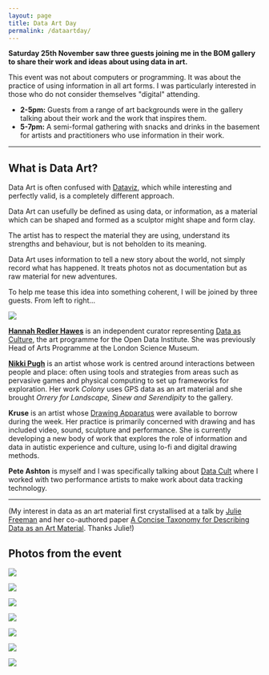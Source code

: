 ```yaml
---
layout: page
title: Data Art Day
permalink: /dataartday/
---
```


**Saturday 25th November saw three guests joining me in the BOM gallery to share their work and ideas about using data in art.** 

This event was not about computers or programming. It was about the practice of using information in all art forms. I was particularly interested in those who do not consider themselves "digital" attending. 

- **2-5pm:** Guests from a range of art backgrounds were in the gallery talking about their work and the work that inspires them. 
- **5-7pm:** A semi-formal gathering with snacks and drinks in the basement for artists and practitioners who use information in their work. 

*****

## What is Data Art?

Data Art is often confused with [Dataviz](https://en.wikipedia.org/wiki/Data_visualization), which while interesting and perfectly valid, is a completely different approach. 

Data Art can usefully be defined as using data, or information, as a material which can be shaped and formed as a sculptor might shape and form clay. 

The artist has to respect the material they are using, understand its strengths and behaviour, but is not beholden to its meaning. 

Data Art uses information to tell a new story about the world, not simply record what has happened. It treats photos not as documentation but as raw material for new adventures. 

To help me tease this idea into something coherent, I will be joined by three guests. From left to right...

![](http://instructionsforhumans.com/images/hannah_nikki_susan_pete.jpg)

**[Hannah Redler Hawes](https://theodi.org/team/hannah-redler)** is an independent curator representing [Data as Culture](https://theodi.org/culture), the art programme for the Open Data Institute. She was previously Head of Arts Programme at the London Science Museum. 

**[Nikki Pugh](http://npugh.co.uk/)** is an artist whose work is centred around interactions between people and place: often using tools and strategies from areas such as pervasive games and physical computing to set up frameworks for exploration. Her work *Colony* uses GPS data as an art material and she brought *Orrery for Landscape, Sinew and Serendipity* to the gallery. 

**Kruse** is an artist whose [Drawing Apparatus](http://instructionsforhumans.com/kruse/) were available to borrow during the week. Her practice is primarily concerned with drawing and has included video, sound, sculpture and performance. She is currently developing a new body of work that explores the role of information and data in autistic experience and culture, using lo-fi and digital drawing methods. 

**Pete Ashton** is myself and I was specifically talking about [Data Cult](http://instructionsforhumans.com/datacult/) where I worked with two performance artists to make work about data tracking technology.

*****

(My interest in data as an art material first crystallised at a talk by [Julie Freeman](http://www.translatingnature.org) and her co-authored paper [A Concise Taxonomy for Describing Data as an Art Material](https://www.researchgate.net/publication/283053670_A_Concise_Taxonomy_for_Describing_Data_as_an_Art_Material). Thanks Julie!)

## Photos from the event

![](http://instructionsforhumans.com/images/dataartday00001.jpg)

![](http://instructionsforhumans.com/images/dataartday00002.jpg)

![](http://instructionsforhumans.com/images/dataartday00003.jpg)

![](http://instructionsforhumans.com/images/dataartday00006.jpg)

![](http://instructionsforhumans.com/images/dataartday00005.jpg)

![](http://instructionsforhumans.com/images/dataartday00004.jpg)

![](http://instructionsforhumans.com/images/dataartday00007.jpg)
